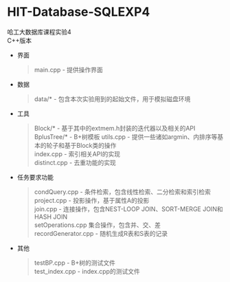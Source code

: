 # HIT-Database-SQLEXP4

哈工大数据库课程实验4  
C++版本


* 界面
    > main.cpp - 提供操作界面
* 数据
    > data/* - 包含本次实验用到的起始文件，用于模拟磁盘环境
* 工具
    > Block/* - 基于其中的extmem.h封装的迭代器以及相关的API  
    > BplusTree/* - B+树模板
    > utils.cpp - 提供一些诸如argmin、内排序等基本的轮子和基于Block类的操作  
    > index.cpp - 索引相关API的实现  
    > distinct.cpp - 去重功能的实现  
* 任务要求功能
    > condQuery.cpp - 条件检索，包含线性检索、二分检索和索引检索  
    > project.cpp - 投影操作，基于属性A的投影  
    > join.cpp - 连接操作，包含NEST-LOOP JOIN、SORT-MERGE JOIN和HASH JOIN  
    > setOperations.cpp 集合操作，包含并、交、差  
    > recordGenerator.cpp - 随机生成R表和S表的记录  
* 其他
    > testBP.cpp - B+树的测试文件  
    > test_index.cpp - index.cpp的测试文件

